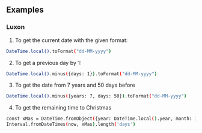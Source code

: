 ## Examples

### Luxon
1. To get the current date with the given format:
```sh
DateTime.local().toFormat("dd-MM-yyyy")
```
2. To get a previous day by 1:
```sh
DateTime.local().minus({days: 1}).toFormat("dd-MM-yyyy")
```
3. To get the date from 7 years and 50 days before
```sh
DateTime.local().minus({years: 7, days: 50}).toFormat("dd-MM-yyyy")
``` 
4. To get the remaining time to Christmas
```sh
const xMas = DateTime.fromObject({year: DateTime.local().year, month: 12, day: 25});
Interval.fromDateTimes(now, xMas).length('days')
```